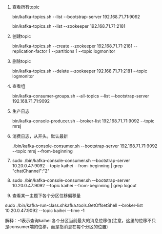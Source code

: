 ### 

1. 查看所有topic 

   bin/kafka-topics.sh --list --bootstrap-server 192.168.71.71:9092

   bin/kafka-topics.sh --list --zookeeper 192.168.71.71:2181

2. 创建topic

   bin/kafka-topics.sh --create --zookeeper 192.168.71.71:2181 --replication-factor 1 --partitions 1 --topic logmonitor

3. 删除topic

   bin/kafka-topics.sh --delete  --zookeeper 192.168.71.71:2181 --topic logmonitor	

4. 查看组

   bin/kafka-consumer-groups.sh --all-topics  --list --bootstrap-server 192.168.71.71:9092

5. 生产日志

   bin/kafka-console-producer.sh --broker-list 192.168.71.71:9092 --topic mrsj

6. 消费日志，从开头。默认最新

   ./bin/kafka-console-consumer.sh --bootstrap-server 192.168.71.71:9092 --topic mrsj --from-beginning
    
	
7. sudo ./bin/kafka-console-consumer.sh --bootstrap-server 10.20.0.47:9092 --topic kaihei --from-beginning | grep "chatChannel":"2"

8. sudo ./bin/kafka-console-consumer.sh --bootstrap-server 10.20.0.47:9092 --topic kaihei --from-beginning | grep logout

9. 查看某一主题下各个分区位移偏移量

sudo ./bin/kafka-run-class.shkafka.tools.GetOffsetShell --broker-list 10.20.0.47:9092 --topic kaihei  --time -1 

解释：-1表示查询kaihei 各个分区当前最大的消息位移值(注意，这里的位移不只是consumer端的位移，而是指消息在每个分区的位置) 

